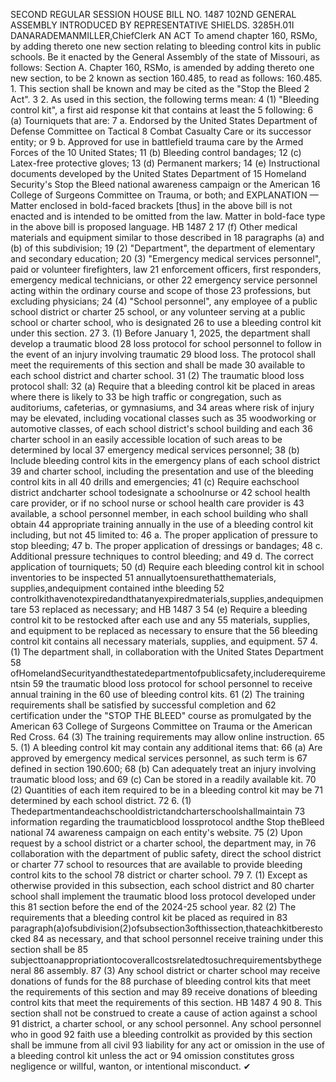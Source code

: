SECOND REGULAR SESSION
HOUSE BILL NO. 1487
102ND GENERAL ASSEMBLY
INTRODUCED BY REPRESENTATIVE SHIELDS.
3285H.01I DANARADEMANMILLER,ChiefClerk
AN ACT
To amend chapter 160, RSMo, by adding thereto one new section relating to bleeding control
kits in public schools.
Be it enacted by the General Assembly of the state of Missouri, as follows:
Section A. Chapter 160, RSMo, is amended by adding thereto one new section, to be
2 known as section 160.485, to read as follows:
160.485. 1. This section shall be known and may be cited as the "Stop the Bleed
2 Act".
3 2. As used in this section, the following terms mean:
4 (1) "Bleeding control kit", a first aid response kit that contains at least the
5 following:
6 (a) Tourniquets that are:
7 a. Endorsed by the United States Department of Defense Committee on Tactical
8 Combat Casualty Care or its successor entity; or
9 b. Approved for use in battlefield trauma care by the Armed Forces of the
10 United States;
11 (b) Bleeding control bandages;
12 (c) Latex-free protective gloves;
13 (d) Permanent markers;
14 (e) Instructional documents developed by the United States Department of
15 Homeland Security's Stop the Bleed national awareness campaign or the American
16 College of Surgeons Committee on Trauma, or both; and
EXPLANATION — Matter enclosed in bold-faced brackets [thus] in the above bill is not enacted and is
intended to be omitted from the law. Matter in bold-face type in the above bill is proposed language.
HB 1487 2
17 (f) Other medical materials and equipment similar to those described in
18 paragraphs (a) and (b) of this subdivision;
19 (2) "Department", the department of elementary and secondary education;
20 (3) "Emergency medical services personnel", paid or volunteer firefighters, law
21 enforcement officers, first responders, emergency medical technicians, or other
22 emergency service personnel acting within the ordinary course and scope of those
23 professions, but excluding physicians;
24 (4) "School personnel", any employee of a public school district or charter
25 school, or any volunteer serving at a public school or charter school, who is designated
26 to use a bleeding control kit under this section.
27 3. (1) Before January 1, 2025, the department shall develop a traumatic blood
28 loss protocol for school personnel to follow in the event of an injury involving traumatic
29 blood loss. The protocol shall meet the requirements of this section and shall be made
30 available to each school district and charter school.
31 (2) The traumatic blood loss protocol shall:
32 (a) Require that a bleeding control kit be placed in areas where there is likely to
33 be high traffic or congregation, such as auditoriums, cafeterias, or gymnasiums, and
34 areas where risk of injury may be elevated, including vocational classes such as
35 woodworking or automotive classes, of each school district's school building and each
36 charter school in an easily accessible location of such areas to be determined by local
37 emergency medical services personnel;
38 (b) Include bleeding control kits in the emergency plans of each school district
39 and charter school, including the presentation and use of the bleeding control kits in all
40 drills and emergencies;
41 (c) Require eachschool district andcharter school todesignate a schoolnurse or
42 school health care provider, or if no school nurse or school health care provider is
43 available, a school personnel member, in each school building who shall obtain
44 appropriate training annually in the use of a bleeding control kit including, but not
45 limited to:
46 a. The proper application of pressure to stop bleeding;
47 b. The proper application of dressings or bandages;
48 c. Additional pressure techniques to control bleeding; and
49 d. The correct application of tourniquets;
50 (d) Require each bleeding control kit in school inventories to be inspected
51 annuallytoensurethatthematerials, supplies,andequipment contained inthe bleeding
52 controlkithavenotexpiredandthatanyexpiredmaterials,supplies,andequipmentare
53 replaced as necessary; and
HB 1487 3
54 (e) Require a bleeding control kit to be restocked after each use and any
55 materials, supplies, and equipment to be replaced as necessary to ensure that the
56 bleeding control kit contains all necessary materials, supplies, and equipment.
57 4. (1) The department shall, in collaboration with the United States Department
58 ofHomelandSecurityandthestatedepartmentofpublicsafety,includerequirementsin
59 the traumatic blood loss protocol for school personnel to receive annual training in the
60 use of bleeding control kits.
61 (2) The training requirements shall be satisfied by successful completion and
62 certification under the "STOP THE BLEED" course as promulgated by the American
63 College of Surgeons Committee on Trauma or the American Red Cross.
64 (3) The training requirements may allow online instruction.
65 5. (1) A bleeding control kit may contain any additional items that:
66 (a) Are approved by emergency medical services personnel, as such term is
67 defined in section 190.600;
68 (b) Can adequately treat an injury involving traumatic blood loss; and
69 (c) Can be stored in a readily available kit.
70 (2) Quantities of each item required to be in a bleeding control kit may be
71 determined by each school district.
72 6. (1) Thedepartmentandeachschooldistrictandcharterschoolshallmaintain
73 information regarding the traumaticblood lossprotocol andthe Stop theBleed national
74 awareness campaign on each entity's website.
75 (2) Upon request by a school district or a charter school, the department may, in
76 collaboration with the department of public safety, direct the school district or charter
77 school to resources that are available to provide bleeding control kits to the school
78 district or charter school.
79 7. (1) Except as otherwise provided in this subsection, each school district and
80 charter school shall implement the traumatic blood loss protocol developed under this
81 section before the end of the 2024-25 school year.
82 (2) The requirements that a bleeding control kit be placed as required in
83 paragraph(a)ofsubdivision(2)ofsubsection3ofthissection,thateachkitberestocked
84 as necessary, and that school personnel receive training under this section shall be
85 subjecttoanappropriationtocoverallcostsrelatedtosuchrequirementsbythegeneral
86 assembly.
87 (3) Any school district or charter school may receive donations of funds for the
88 purchase of bleeding control kits that meet the requirements of this section and may
89 receive donations of bleeding control kits that meet the requirements of this section.
HB 1487 4
90 8. This section shall not be construed to create a cause of action against a school
91 district, a charter school, or any school personnel. Any school personnel who in good
92 faith use a bleeding controlkit as provided by this section shall be immune from all civil
93 liability for any act or omission in the use of a bleeding control kit unless the act or
94 omission constitutes gross negligence or willful, wanton, or intentional misconduct.
✔